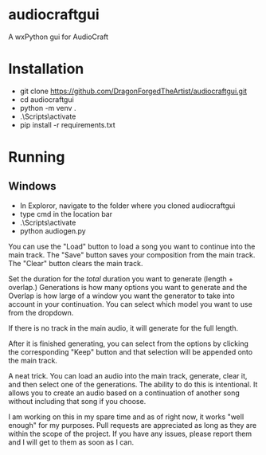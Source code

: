 # audiocraftgui
 A wxPython gui for AudioCraft

# Installation

- git clone https://github.com/DragonForgedTheArtist/audiocraftgui.git
- cd audiocraftgui
- python -m venv .
- .\Scripts\activate
- pip install -r requirements.txt

# Running

## Windows
- In Exploror, navigate to the folder where you cloned audiocraftgui
- type cmd in the location bar
- .\Scripts\activate
- python audiogen.py

You can use the "Load" button to load a song you want to continue into the main track.  The "Save" button saves your composition from the main track.  The "Clear" button clears the main track. 

Set the duration for the _total_ duration you want to generate (length + overlap.) Generations is how many options you want to generate and the Overlap is how large of a window you want the generator to take into account in your continuation.  You can select which model you want to use from the dropdown.

If there is no track in the main audio, it will generate for the full length.

After it is finished generating, you can select from the options by clicking the corresponding "Keep" button and that selection will be appended onto the main track.

A neat trick.  You can load an audio into the main track, generate, clear it, and then select one of the generations.  The ability to do this is intentional.  It allows you to create an audio based on a continuation of another song without including that song if you choose.

I am working on this in my spare time and as of right now, it works "well enough" for my purposes.  Pull requests are appreciated as long as they are within the scope of the project.  If you have any issues, please report them and I will get to them as soon as I can.
